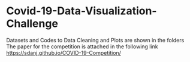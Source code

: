 # Covid-19-Data-Visualization-Challenge
Datasets and Codes to Data Cleaning and Plots are shown in the folders
The paper for the competition is attached in the following link
https://sdanj.github.io/COVID-19-Competition/
